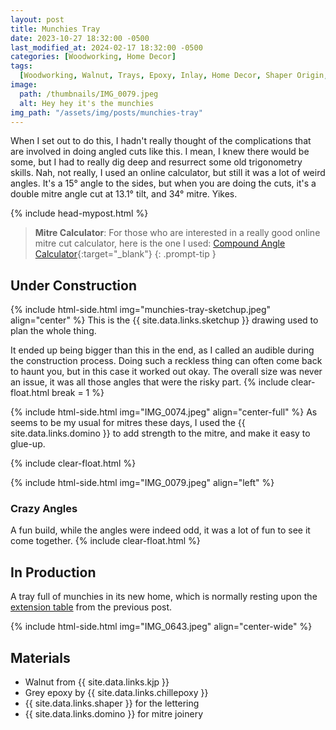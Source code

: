 ```yaml
---
layout: post
title: Munchies Tray
date: 2023-10-27 18:32:00 -0500
last_modified_at: 2024-02-17 18:32:00 -0500
categories: [Woodworking, Home Decor]
tags:
  [Woodworking, Walnut, Trays, Epoxy, Inlay, Home Decor, Shaper Origin, Dominos]
image:
  path: /thumbnails/IMG_0079.jpeg
  alt: Hey hey it's the munchies
img_path: "/assets/img/posts/munchies-tray"
---
```


When I set out to do this, I hadn't really thought of the complications that are involved in doing angled cuts like this. I mean, I knew there would be some, but I had to really dig deep and resurrect some old trigonometry skills. Nah, not really, I used an online calculator, but still it was a lot of weird angles. It's a 15&deg; angle to the sides, but when you are doing the cuts, it's a double mitre angle cut at 13.1&deg; tilt, and 34&deg; mitre. Yikes.

{% include head-mypost.html %}

> **Mitre Calculator**: For those who are interested in a really good online mitre cut calculator, here is the one I used: [Compound Angle Calculator]{:target="\_blank"}
> {: .prompt-tip }

## Under Construction

{% include html-side.html img="munchies-tray-sketchup.jpeg" align="center" %}
This is the {{ site.data.links.sketchup }} drawing used to plan the whole thing.

It ended up being bigger than this in the end, as I called an audible during the construction process. Doing such a reckless thing can often come back to haunt you, but in this case it worked out okay. The overall size was never an issue, it was all those angles that were the risky part.
{% include clear-float.html break = 1 %}

{% include html-side.html img="IMG_0074.jpeg" align="center-full" %}
As seems to be my usual for mitres these days, I used the {{ site.data.links.domino }} to add strength to the mitre, and make it easy to glue-up.

{% include clear-float.html %}

{% include html-side.html img="IMG_0079.jpeg" align="left" %}

### Crazy Angles

A fun build, while the angles were indeed odd, it was a lot of fun to see it come together.
{% include clear-float.html %}

## In Production

A tray full of munchies in its new home, which is normally resting upon the [extension table](/posts/extension-table) from the previous post.

{% include html-side.html img="IMG_0643.jpeg" align="center-wide" %}

## Materials

- Walnut from {{ site.data.links.kjp }}
- Grey epoxy by {{ site.data.links.chillepoxy }}
- {{ site.data.links.shaper }} for the lettering
- {{ site.data.links.domino }} for mitre joinery

[Compound Angle Calculator]: https://jansson.us/jcompound.html
